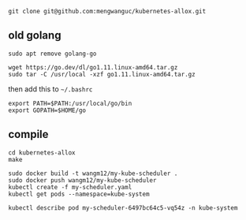 ```
git clone git@github.com:mengwanguc/kubernetes-allox.git
```

## old golang

```
sudo apt remove golang-go

wget https://go.dev/dl/go1.11.linux-amd64.tar.gz
sudo tar -C /usr/local -xzf go1.11.linux-amd64.tar.gz
```

then add this to `~/.bashrc`

```
export PATH=$PATH:/usr/local/go/bin
export GOPATH=$HOME/go
```

## compile
```
cd kubernetes-allox
make

sudo docker build -t wangm12/my-kube-scheduler .
sudo docker push wangm12/my-kube-scheduler
kubectl create -f my-scheduler.yaml
kubectl get pods --namespace=kube-system
```

```
kubectl describe pod my-scheduler-6497bc64c5-vq54z -n kube-system

```